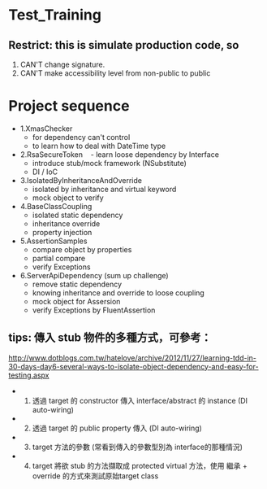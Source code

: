 # Test_Training
## Restrict: this is simulate production code, so 
 1. CAN'T change signature.
 2. CAN'T make accessibility level from non-public to public

# Project sequence
- 1.XmasChecker
    - for dependency can't control
    - to learn how to deal with DateTime type
- 2.RsaSecureToken
    - learn loose dependency by Interface
    - introduce stub/mock framework (NSubstitute)
    - DI / IoC
- 3.IsolatedByInheritanceAndOverride
    - isolated by inheritance and virtual keyword
    - mock object to verify
- 4.BaseClassCoupling
    - isolated static dependency
    - inheritance override
    - property injection
- 5.AssertionSamples
    - compare object by properties
    - partial compare
    - verify Exceptions
- 6.ServerApiDependency (sum up challenge)
    - remove static dependency
    - knowing inheritance and override to loose coupling
    - mock object for Assersion
    - verify Exceptions by FluentAssertion

tips: 傳入 stub 物件的多種方式，可參考：
--
http://www.dotblogs.com.tw/hatelove/archive/2012/11/27/learning-tdd-in-30-days-day6-several-ways-to-isolate-object-dependency-and-easy-for-testing.aspx

- 1. 透過 target 的 constructor 傳入 interface/abstract 的 instance (DI auto-wiring)
- 2. 透過 target 的 public property 傳入 (DI auto-wiring)
- 3. target 方法的參數 (常看到傳入的參數型別為 interface的那種情況)
- 4. target 將欲 stub 的方法擷取成 protected virtual 方法，使用 繼承 + override 的方式來測試原始target class
